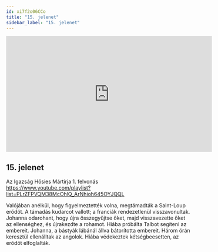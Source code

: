 ```yaml
---
id: xi7f2o06CCo
title: "15. jelenet"
sidebar_label: "15. jelenet"
---
```


<div class="video-float-container">
  <iframe
    width="560"
    height="315"
    src="https://www.youtube.com/embed/xi7f2o06CCo"
    title="YouTube video player"
    frameborder="0"
    allow="accelerometer; autoplay; clipboard-write; encrypted-media; gyroscope; picture-in-picture; web-share"
    referrerpolicy="strict-origin-when-cross-origin"
    allowfullscreen
  ></iframe>
</div>

## 15. jelenet

Az Igazság Hősies Mártírja 1. felvonás  
https://www.youtube.com/playlist?list=PLrZFPVQM38McOhlQ_ArNhioh645OYJQQL

Valójában anélkül, hogy figyelmeztették volna, megtámadták a Saint-Loup erődöt. A támadás kudarcot vallott; a franciák rendezetlenül visszavonultak. Johanna odarohant, hogy újra összegyűjtse őket, majd visszavezette őket az ellenséghez, és újrakezdte a rohamot. Hiába próbálta Talbot segíteni az embereit. Johanna, a bástyák lábánál állva bátorította embereit. Három órán keresztül ellenálltak az angolok. Hiába védekeztek kétségbeesetten, az erődöt elfoglalták.
